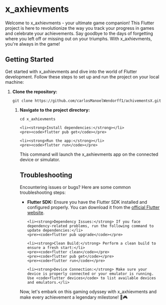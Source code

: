 <!DOCTYPE html>
<html>

<head>
  <title>x_axhievments</title>
</head>

<body>
  <h1>x_axhievments</h1>

  <p>Welcome to x_axhievments - your ultimate game companion! This Flutter project is here to revolutionize the way you track your progress in games and celebrate your achievements. Say goodbye to the days of forgetting where you left off or missing out on your triumphs. With x_axhievments, you're always in the game!</p>

  <h2>Getting Started</h2>

  <p>Get started with x_axhievments and dive into the world of Flutter development. Follow these steps to set up and run the project on your local machine:</p>

  <ol>
    <li><strong>Clone the repository:</strong></li>
    <pre><code>git clone https://github.com/carlosManoelWendorff1/achivementsX.git</code></pre>
  <ol>
    <li><strong>Navigate to the project directory:</strong></li>
    <pre><code>cd x_axhievments</code></pre>

    <li><strong>Install dependencies:</strong></li>
    <pre><code>flutter pub get</code></pre>

    <li><strong>Run the app:</strong></li>
    <pre><code>flutter run</code></pre>


  <p>This command will launch the x_axhievments app on the connected device or simulator.</p>

  <h2>Troubleshooting</h2>

  <p>Encountering issues or bugs? Here are some common troubleshooting steps:</p>

  <ul>
    <li><strong>Flutter SDK:</strong> Ensure you have the Flutter SDK installed and configured properly. You can download it from the <a href="https://flutter.dev/docs/get-started/install">official Flutter website</a>.</li>

    <li><strong>Dependency Issues:</strong> If you face dependency-related problems, run the following command to update dependencies:</li>
    <pre><code>flutter pub upgrade</code></pre>

    <li><strong>Clean Build:</strong> Perform a clean build to ensure a fresh start:</li>
    <pre><code>flutter clean</code></pre>
    <pre><code>flutter pub get</code></pre>
    <pre><code>flutter run</code></pre>

    <li><strong>Device Connection:</strong> Make sure your device is properly connected or your emulator is running. Use <code>flutter devices</code> to list available devices and emulators.</li>
  </ul>

  <p>Now, let's embark on this gaming odyssey with x_axhievments and make every achievement a legendary milestone! 🚀🎮</p>
</body>

</html>
